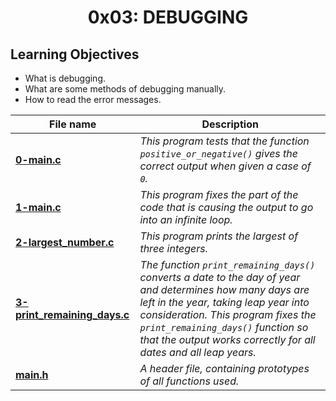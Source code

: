 <h1 align="center">0x03: DEBUGGING</h1>

<h2>Learning Objectives</h2>
<ul>
<li>What is debugging.</li>
<li>What are some methods of debugging manually.</li>
<li>How to read the error messages.</li>
</ul>

|File name| Description|
|---|---|
|[**0-main.c**](https://github.com/GM-Samuelstein/alx-low_level_programming/blob/master/0x03-debugging/0-main.c)|*This program tests that the function `positive_or_negative()` gives the correct output when given a case of `0`.*|
|[**1-main.c**](https://github.com/GM-Samuelstein/alx-low_level_programming/blob/master/0x03-debugging/1-main.c)|*This program fixes the part of the code that is causing the output to go into an infinite loop.*|
|[**2-largest_number.c**](https://github.com/GM-Samuelstein/alx-low_level_programming/blob/master/0x03-debugging/2-largest_number.c)|*This program prints the largest of three integers.*|
|[**3-print_remaining_days.c**](https://github.com/GM-Samuelstein/alx-low_level_programming/blob/master/0x03-debugging/3-print_remaining_days.c)|*The function `print_remaining_days()` converts a date to the day of year and determines how many days are left in the year, taking leap year into consideration. This program fixes the `print_remaining_days()` function so that the output works correctly for all dates and all leap years.*|
|[**main.h**](https://github.com/GM-Samuelstein/alx-low_level_programming/blob/master/0x03-debugging/main.h)|*A header file, containing prototypes of all functions used.*|
